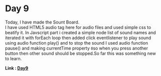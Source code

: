 # Day 9

Today, I have made the Sount Board.<br>
I have used HTML5 audio tag here for audio files and used simple css to beatify it. In Javscript part i created a simple node list of sound names and iterated it with forEach loop then added click eventlistener to play sound using audio function play() and to stop the sound I used audio function pause() and making currentTime property `0`so when you press another button then other sound should be stopped.So far this was something new to learn.

**Link : [Day9](https://rushigoswami.github.io/50-Days-of-Javascript/day9)**
